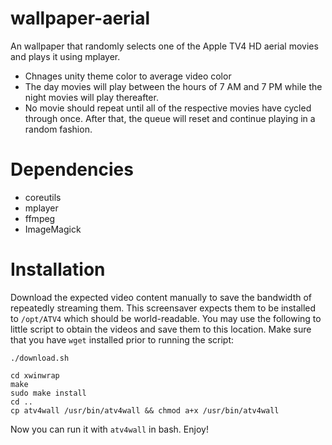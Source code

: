 # wallpaper-aerial
An wallpaper that randomly selects one of the Apple TV4 HD aerial movies and plays it using mplayer. 
* Chnages unity theme color to average video color
* The day movies will play between the hours of 7 AM and 7 PM while the night movies will play thereafter.
* No movie should repeat until all of the respective movies have cycled through once. After that, the queue will reset and continue playing in a random fashion.

# Dependencies
* coreutils
* mplayer
* ffmpeg
* ImageMagick

# Installation
Download the expected video content manually to save the bandwidth of repeatedly streaming them.
This screensaver expects them to be installed to `/opt/ATV4` which should be world-readable. You may use the following to little script to obtain the videos and save them to this location. Make sure that you have `wget` installed prior to running the script:
```
./download.sh
```
```
cd xwinwrap
make
sudo make install
cd ..
cp atv4wall /usr/bin/atv4wall && chmod a+x /usr/bin/atv4wall
```

Now you can run it with `atv4wall` in bash. Enjoy!
